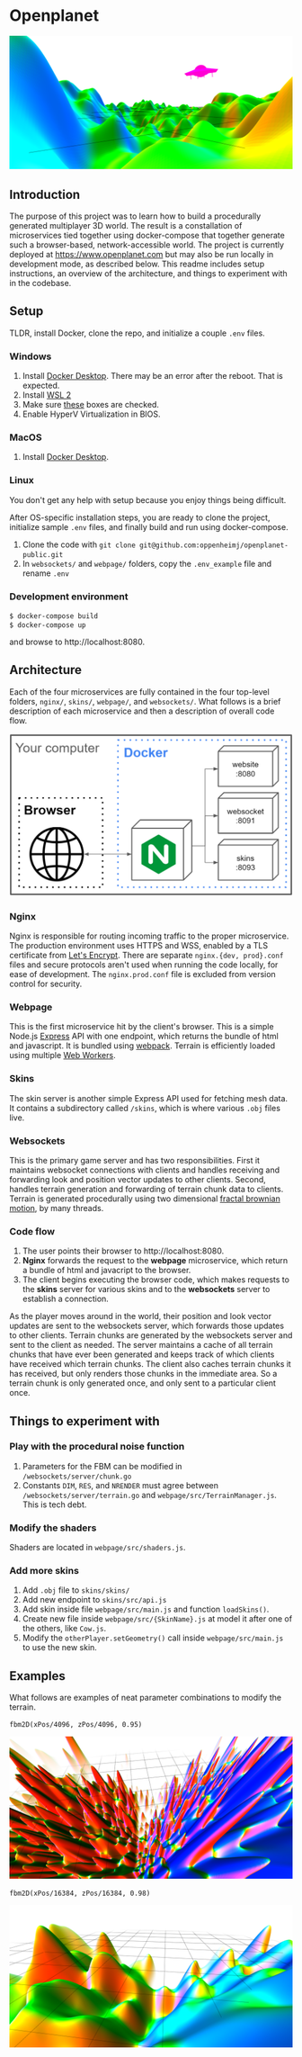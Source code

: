 # Openplanet
![cover](/docs/img/cover.png)

## Introduction
The purpose of this project was to learn how to build a procedurally generated multiplayer 3D world. The result is a constallation of microservices tied together using docker-compose that together generate such a browser-based, network-accessible world. The project is currently deployed at https://www.openplanet.com but may also be run locally in development mode, as described below. This readme includes setup instructions, an overview of the architecture, and things to experiment with in the codebase.

## Setup
TLDR, install Docker, clone the repo, and initialize a couple `.env` files.

### Windows
1. Install [Docker Desktop](https://docs.docker.com/desktop/windows/install/). There may be an error after the reboot. That is expected.
2. Install [WSL 2](https://docs.microsoft.com/en-us/windows/wsl/install-win10#manual-installation-steps)
3. Make sure [these](https://docs.docker.com/desktop/windows/troubleshoot/#virtualization) boxes are checked.
4. Enable HyperV Virtualization in BIOS.

### MacOS
1. Install [Docker Desktop](https://docs.docker.com/desktop/mac/install/).

### Linux
You don't get any help with setup because you enjoy things being difficult.

After OS-specific installation steps, you are ready to clone the project, initialize sample `.env` files, and finally build and run using docker-compose.

1. Clone the code with `git clone git@github.com:oppenheimj/openplanet-public.git`
2.  In `websockets/` and `webpage/` folders, copy the `.env_example` file and rename `.env`
### Development environment
```
$ docker-compose build
$ docker-compose up
```
and browse to http://localhost:8080.

## Architecture
Each of the four microservices are fully contained in the four top-level folders, `nginx/`, `skins/`, `webpage/`, and `websockets/`. What follows is a brief description of each microservice and then a description of overall code flow.

![architecutre](/docs/img/architecture.png)

### Nginx
Nginx is responsible for routing incoming traffic to the proper microservice. The production environment uses HTTPS and WSS, enabled by a TLS certificate from [Let's Encrypt](https://letsencrypt.org/). There are separate `nginx.{dev, prod}.conf` files and secure protocols aren't used when running the code locally, for ease of development. The `nginx.prod.conf` file is excluded from version control for security.

### Webpage
This is the first microservice hit by the client's browser. This is a simple Node.js [Express](https://expressjs.com/) API with one endpoint, which returns the bundle of html and javascript. It is bundled using  [webpack](https://webpack.js.org/). Terrain is efficiently loaded using multiple [Web Workers](https://developer.mozilla.org/en-US/docs/Web/API/Web_Workers_API/Using_web_workers).

### Skins
The skin server is another simple Express API used for fetching mesh data. It contains a subdirectory called `/skins`, which is where various `.obj` files live.

### Websockets
This is the primary game server and has two responsibilities. First it maintains websocket connections with clients and handles receiving and forwarding look and position vector updates to other clients. Second, handles terrain generation and forwarding of terrain chunk data to clients. Terrain is generated procedurally using two dimensional [fractal brownian motion](https://thebookofshaders.com/13/), by many threads.

### Code flow
1. The user points their browser to http://localhost:8080.
2. **Nginx** forwards the request to the **webpage** microservice, which return a bundle of html and javacript to the browser.
3. The client begins executing the browser code, which makes requests to the **skins** server for various skins and to the **websockets** server to establish a connection.

As the player moves around in the world, their position and look vector updates are sent to the websockets server, which forwards those updates to other clients. Terrain chunks are generated by the websockets server and sent to the client as needed. The server maintains a cache of all terrain chunks that have ever been generated and keeps track of which clients have received which terrain chunks. The client also caches terrain chunks it has received, but only renders those chunks in the immediate area. So a terrain chunk is only generated once, and only sent to a particular client once.

## Things to experiment with
### Play with the procedural noise function
1. Parameters for the FBM can be modified in `/websockets/server/chunk.go`
2. Constants `DIM`, `RES`, and `NRENDER` must agree between `/websockets/server/terrain.go` and `webpage/src/TerrainManager.js`. This is tech debt.
### Modify the shaders
Shaders are located in `webpage/src/shaders.js`.
### Add more skins
1. Add `.obj` file to `skins/skins/`
2. Add new endpoint to `skins/src/api.js`
3. Add skin inside file `webpage/src/main.js` and function `loadSkins()`.
4. Create new file inside `webpage/src/{SkinName}.js` at model it after one of the others, like `Cow.js`.
5. Modify the `otherPlayer.setGeometry()` call inside `webpage/src/main.js` to use the new skin.

## Examples
What follows are examples of neat parameter combinations to modify the terrain.
```
fbm2D(xPos/4096, zPos/4096, 0.95)
```
![cover](/docs/img/4096,0.95.png)

```
fbm2D(xPos/16384, zPos/16384, 0.98)
```
![cover](/docs/img/16384,0.98.png)